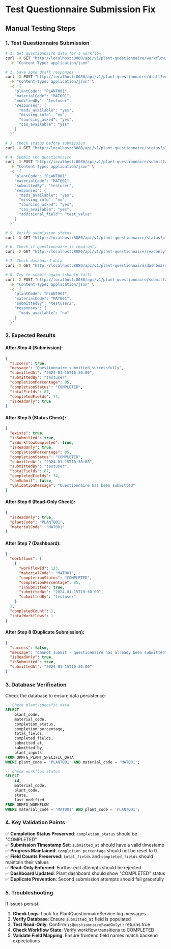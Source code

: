 # Test Questionnaire Submission Fix

## Manual Testing Steps

### 1. Test Questionnaire Submission

```bash
# 1. Get questionnaire data for a workflow
curl -X GET "http://localhost:8080/api/v1/plant-questionnaire/workflow/123" \
  -H "Content-Type: application/json"

# 2. Save some draft responses
curl -X POST "http://localhost:8080/api/v1/plant-questionnaire/draft?workflowId=123" \
  -H "Content-Type: application/json" \
  -d '{
    "plantCode": "PLANT001",
    "materialCode": "MAT001",
    "modifiedBy": "testuser",
    "responses": {
      "msds_available": "yes",
      "missing_info": "no",
      "sourcing_asked": "yes",
      "cas_available": "yes"
    }
  }'

# 3. Check status before submission
curl -X GET "http://localhost:8080/api/v1/plant-questionnaire/status?plantCode=PLANT001&materialCode=MAT001"

# 4. Submit the questionnaire
curl -X POST "http://localhost:8080/api/v1/plant-questionnaire/submit?workflowId=123" \
  -H "Content-Type: application/json" \
  -d '{
    "plantCode": "PLANT001",
    "materialCode": "MAT001",
    "submittedBy": "testuser",
    "responses": {
      "msds_available": "yes",
      "missing_info": "no",
      "sourcing_asked": "yes",
      "cas_available": "yes",
      "additional_field": "test_value"
    }
  }'

# 5. Verify submission status
curl -X GET "http://localhost:8080/api/v1/plant-questionnaire/status?plantCode=PLANT001&materialCode=MAT001"

# 6. Check if questionnaire is read-only
curl -X GET "http://localhost:8080/api/v1/plant-questionnaire/readonly?plantCode=PLANT001&materialCode=MAT001"

# 7. Check dashboard data
curl -X GET "http://localhost:8080/api/v1/plant-questionnaire/dashboard?plantCode=PLANT001"

# 8. Try to submit again (should fail)
curl -X POST "http://localhost:8080/api/v1/plant-questionnaire/submit?workflowId=123" \
  -H "Content-Type: application/json" \
  -d '{
    "plantCode": "PLANT001",
    "materialCode": "MAT001",
    "submittedBy": "testuser2",
    "responses": {
      "msds_available": "no"
    }
  }'
```

### 2. Expected Results

#### After Step 4 (Submission):
```json
{
  "success": true,
  "message": "Questionnaire submitted successfully",
  "submittedAt": "2024-01-15T10:30:00",
  "submittedBy": "testuser",
  "completionPercentage": 85,
  "completionStatus": "COMPLETED",
  "totalFields": 87,
  "completedFields": 74,
  "isReadOnly": true
}
```

#### After Step 5 (Status Check):
```json
{
  "exists": true,
  "isSubmitted": true,
  "isWorkflowCompleted": true,
  "isReadOnly": true,
  "completionPercentage": 85,
  "completionStatus": "COMPLETED",
  "submittedAt": "2024-01-15T10:30:00",
  "submittedBy": "testuser",
  "totalFields": 87,
  "completedFields": 74,
  "canSubmit": false,
  "validationMessage": "Questionnaire has been submitted"
}
```

#### After Step 6 (Read-Only Check):
```json
{
  "isReadOnly": true,
  "plantCode": "PLANT001",
  "materialCode": "MAT001"
}
```

#### After Step 7 (Dashboard):
```json
{
  "workflows": [
    {
      "workflowId": 123,
      "materialCode": "MAT001",
      "completionStatus": "COMPLETED",
      "completionPercentage": 85,
      "isSubmitted": true,
      "submittedAt": "2024-01-15T10:30:00",
      "submittedBy": "testuser"
    }
  ],
  "completedCount": 1,
  "totalWorkflows": 1
}
```

#### After Step 8 (Duplicate Submission):
```json
{
  "success": false,
  "message": "Cannot submit - questionnaire has already been submitted",
  "isReadOnly": true,
  "isSubmitted": true,
  "submittedAt": "2024-01-15T10:30:00"
}
```

### 3. Database Verification

Check the database to ensure data persistence:

```sql
-- Check plant-specific data
SELECT 
    plant_code,
    material_code,
    completion_status,
    completion_percentage,
    total_fields,
    completed_fields,
    submitted_at,
    submitted_by,
    plant_inputs
FROM QRMFG_PLANT_SPECIFIC_DATA 
WHERE plant_code = 'PLANT001' AND material_code = 'MAT001';

-- Check workflow status
SELECT 
    id,
    material_code,
    plant_code,
    state,
    last_modified
FROM QRMFG_WORKFLOW 
WHERE material_code = 'MAT001' AND plant_code = 'PLANT001';
```

### 4. Key Validation Points

✅ **Completion Status Preserved**: `completion_status` should be "COMPLETED"  
✅ **Submission Timestamp Set**: `submitted_at` should have a valid timestamp  
✅ **Progress Maintained**: `completion_percentage` should not be reset to 0  
✅ **Field Counts Preserved**: `total_fields` and `completed_fields` should maintain their values  
✅ **Read-Only Enforced**: Further edit attempts should be rejected  
✅ **Dashboard Updated**: Plant dashboard should show "COMPLETED" status  
✅ **Duplicate Prevention**: Second submission attempts should fail gracefully  

### 5. Troubleshooting

If issues persist:

1. **Check Logs**: Look for PlantQuestionnaireService log messages
2. **Verify Database**: Ensure `submitted_at` field is populated
3. **Test Read-Only**: Confirm `isQuestionnaireReadOnly()` returns true
4. **Check Workflow State**: Verify workflow transitions to COMPLETED
5. **Validate Field Mapping**: Ensure frontend field names match backend expectations
